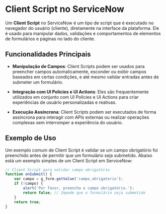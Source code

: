 # Client Script no ServiceNow

Um **Client Script** no ServiceNow é um tipo de script que é executado no navegador do usuário (cliente), diretamente na interface da plataforma. Ele é usado para manipular dados, validações e comportamentos de elementos de formulários e páginas no lado do cliente.

## Funcionalidades Principais

- **Manipulação de Campos**: Client Scripts podem ser usados para preencher campos automaticamente, esconder ou exibir campos baseados em certas condições, e até mesmo validar entradas antes de submeter um formulário.
  
- **Integração com UI Policies e UI Actions**: Eles são frequentemente utilizados em conjunto com UI Policies e UI Actions para criar experiências de usuário personalizadas e reativas.
  
- **Execução Assíncrona**: Client Scripts podem ser executados de forma assíncrona para interagir com APIs externas ou realizar operações complexas sem interromper a experiência do usuário.

## Exemplo de Uso

Um exemplo comum de Client Script é validar se um campo obrigatório foi preenchido antes de permitir que um formulário seja submetido. Abaixo está um exemplo simples de um Client Script em ServiceNow:

```javascript
// Client Script para validar campo obrigatório
function onSubmit() {
    var campo = g_form.getValue('campo_obrigatorio');
    if (!campo) {
        alert('Por favor, preencha o campo obrigatório.');
        return false; // Impede que o formulário seja submetido
    }
    return true;
}